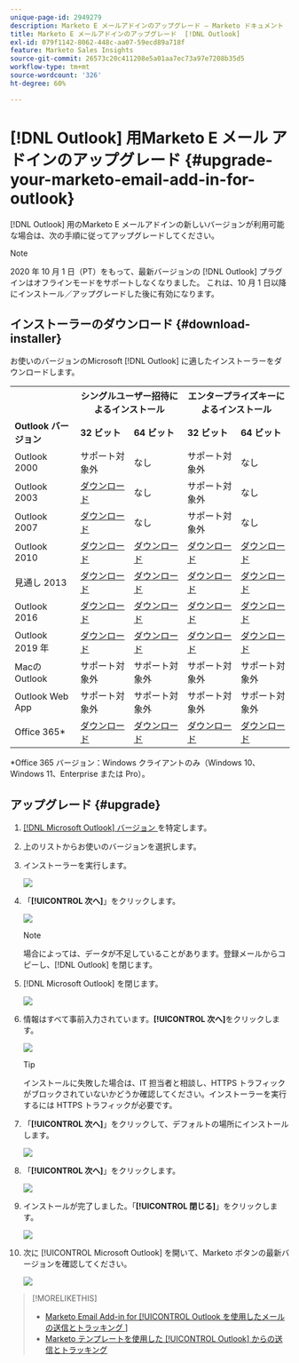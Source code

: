 ```yaml
---
unique-page-id: 2949279
description: Marketo E メールアドインのアップグレード – Marketo ドキュメント  [!DNL Outlook]  製品ドキュメント
title: Marketo E メールアドインのアップグレード  [!DNL Outlook]
exl-id: 079f1142-8062-448c-aa07-59ecd89a718f
feature: Marketo Sales Insights
source-git-commit: 26573c20c411208e5a01aa7ec73a97e7208b35d5
workflow-type: tm+mt
source-wordcount: '326'
ht-degree: 60%

---
```


# [!DNL Outlook] 用Marketo E メール アドインのアップグレード {#upgrade-your-marketo-email-add-in-for-outlook}

[!DNL Outlook] 用のMarketo E メールアドインの新しいバージョンが利用可能な場合は、次の手順に従ってアップグレードしてください。

>[!NOTE]
>
>2020 年 10 月 1 日（PT）をもって、最新バージョンの [!DNL Outlook] プラグインはオフラインモードをサポートしなくなりました。 これは、10 月 1 日以降にインストール／アップグレードした後に有効になります。

## インストーラーのダウンロード {#download-installer}

お使いのバージョンのMicrosoft [!DNL Outlook] に適したインストーラーをダウンロードします。

<table>
 <colgroup>
  <col>
  <col>
  <col>
  <col>
  <col>
 </colgroup>
 <tbody>
  <tr>
   <th><br></th>
   <th colspan="2">シングルユーザー招待によるインストール</th>
   <th colspan="2">エンタープライズキーによるインストール</th>
  </tr>
  <tr>
   <td><strong><span class="dnl">Outlook</span> バージョン</strong></td>
   <td><strong>32 ビット</strong></td>
   <td><strong>64 ビット</strong></td>
   <td><strong>32 ビット</strong></td>
   <td><strong>64 ビット</strong></td>
  </tr>
  <tr>
   <td><span class="dnl">Outlook</span> 2000</td>
   <td>サポート対象外</td>
   <td>なし</td>
   <td>サポート対象外</td>
   <td>なし</td>
  </tr>
  <tr>
   <td><span class="dnl">Outlook 2003</span></td>
   <td><a href="https://munchkin.marketo.net/MarketoAddInSetup32.msi" rel="nofollow">ダウンロード</a></td>
   <td>なし</td>
   <td>サポート対象外</td>
   <td>なし</td>
  </tr>
  <tr>
   <td><span class="dnl">Outlook</span> 2007</td>
   <td><a href="https://munchkin.marketo.net/MarketoAddInSetup32.msi" rel="nofollow">ダウンロード</a></td>
   <td>なし</td>
   <td>サポート対象外</td>
   <td>なし</td>
  </tr>
  <tr>
   <td><span class="dnl">Outlook</span> 2010</td>
   <td><a href="https://munchkin.marketo.net/MarketoAddInSetup32.msi" rel="nofollow">ダウンロード</a></td>
   <td><a href="https://munchkin.marketo.net/MarketoAddInSetup64.msi" rel="nofollow">ダウンロード</a></td>
   <td><a href="https://munchkin.marketo.net/MarketoAddInSetup32.msi" rel="nofollow">ダウンロード</a></td>
   <td><a href="https://munchkin.marketo.net/MarketoAddInSetup64.msi" rel="nofollow">ダウンロード</a></td>
  </tr>
  <tr>
   <td><span class="dnl"> 見通し </span> 2013</td>
   <td><a href="https://munchkin.marketo.net/MarketoAddInSetup32.msi" rel="nofollow">ダウンロード</a></td>
   <td><a href="https://munchkin.marketo.net/MarketoAddInSetup64.msi" rel="nofollow">ダウンロード</a></td>
   <td><a href="https://munchkin.marketo.net/MarketoAddInSetup32.msi" rel="nofollow">ダウンロード</a></td>
   <td><a href="https://munchkin.marketo.net/MarketoAddInSetup64.msi" rel="nofollow">ダウンロード</a></td>
  </tr>
  <tr>
   <td><span class="dnl">Outlook</span> 2016</td>
   <td><a href="https://munchkin.marketo.net/MarketoAddInSetup32.msi" rel="nofollow">ダウンロード</a></td>
   <td><a href="https://munchkin.marketo.net/MarketoAddInSetup64.msi" rel="nofollow">ダウンロード</a></td>
   <td><a href="https://munchkin.marketo.net/MarketoAddInSetup32.msi" rel="nofollow">ダウンロード</a></td>
   <td><a href="https://munchkin.marketo.net/MarketoAddInSetup64.msi" rel="nofollow">ダウンロード</a></td>
  </tr>
  <tr>
   <td colspan="1"><span class="dnl">Outlook</span> 2019 年</td>
   <td colspan="1"><a href="https://munchkin.marketo.net/MarketoAddInSetup32.msi" rel="nofollow">ダウンロード</a></td>
   <td colspan="1"><a href="https://munchkin.marketo.net/MarketoAddInSetup64.msi" rel="nofollow">ダウンロード</a></td>
   <td colspan="1"><a href="https://munchkin.marketo.net/MarketoAddInSetup32.msi" rel="nofollow">ダウンロード</a></td>
   <td colspan="1"><a href="https://munchkin.marketo.net/MarketoAddInSetup64.msi" rel="nofollow">ダウンロード</a></td>
  </tr>
  <tr>
   <td>Macの <span class="dnl">Outlook</span></td>
   <td>サポート対象外</td>
   <td>サポート対象外</td>
   <td>サポート対象外</td>
   <td>サポート対象外</td>
  </tr>
  <tr>
   <td colspan="1"><span class="dnl">Outlook</span> Web App</td>
   <td colspan="1">サポート対象外</td>
   <td colspan="1">サポート対象外</td>
   <td colspan="1">サポート対象外</td>
   <td colspan="1">サポート対象外</td>
  </tr>
  <tr>
   <td colspan="1"><span class="dnl">Office</span> 365*</td>
   <td colspan="1"><a href="https://munchkin.marketo.net/MarketoAddInSetup32.msi" rel="nofollow">ダウンロード</a></td>
   <td colspan="1"><a href="https://munchkin.marketo.net/MarketoAddInSetup64.msi" rel="nofollow">ダウンロード</a></td>
   <td colspan="1"><a href="https://munchkin.marketo.net/MarketoAddInSetup32.msi" rel="nofollow">ダウンロード</a></td>
   <td colspan="1"><a href="https://munchkin.marketo.net/MarketoAddInSetup64.msi" rel="nofollow">ダウンロード</a></td>
  </tr>
 </tbody>
</table>

&#42;Office 365 バージョン：Windows クライアントのみ（Windows 10、Windows 11、Enterprise または Pro）。

## アップグレード {#upgrade}

1. [[!DNL Microsoft Outlook]  バージョン ](https://support.microsoft.com/ja-jp/office/what-version-of-outlook-do-i-have-b3a9568c-edb5-42b9-9825-d48d82b2257c?ui=en-us&rs=en-us&ad=us) を特定します。

1. 上のリストからお使いのバージョンを選択します。

1. インストーラーを実行します。

   ![](assets/image2014-9-23-16-3a53-3a56.png)

1. 「**[!UICONTROL 次へ]**」をクリックします。

   ![](assets/image2014-9-23-16-3a54-3a8.png)

   >[!NOTE]
   >
   >場合によっては、データが不足していることがあります。登録メールからコピーし、[!DNL Outlook] を閉じます。

1. [!DNL Microsoft Outlook] を閉じます。

   ![](assets/ent-key-close-outlook-hand.png)

1. 情報はすべて事前入力されています。**[!UICONTROL 次へ]**&#x200B;をクリックします。

   ![](assets/image2014-9-23-16-3a54-3a40.png)

   >[!TIP]
   >
   >インストールに失敗した場合は、IT 担当者と相談し、HTTPS トラフィックがブロックされていないかどうか確認してください。インストーラーを実行するには HTTPS トラフィックが必要です。

1. 「**[!UICONTROL 次へ]**」をクリックして、デフォルトの場所にインストールします。

   ![](assets/image2014-9-23-16-3a54-3a55.png)

1. 「**[!UICONTROL 次へ]**」をクリックします。

   ![](assets/image2014-9-23-16-3a55-3a20.png)

1. インストールが完了しました。「**[!UICONTROL 閉じる]**」をクリックします。

   ![](assets/image2014-9-23-16-3a55-3a34.png)

1. 次に [!UICONTROL Microsoft Outlook] を開いて、Marketo ボタンの最新バージョンを確認してください。

   ![](assets/image2016-8-24-15-3a47-3a38.png)

>[!MORELIKETHIS]
>
>* [Marketo Email Add-in for [!UICONTROL Outlook を使用したメールの送信とトラッキング ]](/help/marketo/product-docs/marketo-sales-insight/msi-outlook-plugin/send-and-track-an-email-with-the-email-add-in-for-outlook.md)
>* [Marketo テンプレートを使用した [!UICONTROL Outlook] からの送信とトラッキング ](/help/marketo/product-docs/marketo-sales-insight/msi-outlook-plugin/send-and-track-from-outlook-using-a-marketo-template.md)
